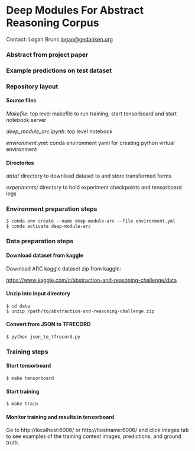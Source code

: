 # Deep Modules For Abstract Reasoning Corpus
Contact: Logan Bruns <logan@gedanken.org>

### Abstract from project paper

### Example predictions on test dataset

### Repository layout

#### Source files

_Makefile_: top level makefile to run training, start tensorboard and start notebook server

_deep\_module\_arc.ipynb_: top level notebook

_environment.yml_: conda environment yaml for creating python virtual environment

#### Directories

_data/_ directory to download dataset to and store transformed forms

_experiments/_ directory to hold experiment checkpoints and tensorboard logs

### Environment preparation steps

```
$ conda env create --name deep-module-arc --file environment.yml
$ conda activate deep-module-arc
```

### Data preparation steps

#### Download dataset from kaggle
Download ARC kaggle dataset zip from kaggle:

https://www.kaggle.com/c/abstraction-and-reasoning-challenge/data

#### Unzip into input directory

```
$ cd data
$ unzip /path/to/abstraction-and-reasoning-challenge.zip 
```

#### Convert from JSON to TFRECORD

```
$ python json_to_tfrecord.py
```

### Training steps

#### Start tensorboard

```
$ make tensorboard
```

#### Start training

```
$ make train
```

#### Monitor training and results in tensorboard

Go to http://localhost:6006/ or http://hostname:6006/ and click images
tab to see examples of the training context images, predictions, and
ground truth.
